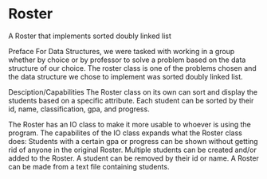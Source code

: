 # Roster
A Roster that implements sorted doubly linked list


Preface
For Data Structures, we were tasked with working in a group whether by choice or by professor
to solve a problem based on the data structure of our choice. The roster class is one of the
problems chosen and the data structure we chose to implement was sorted doubly linked list.

Desciption/Capabilities
The Roster class on its own can sort and display the students based on a specific attribute.
Each student can be sorted by their id, name, classification, gpa, and progress.

The Roster has an IO class to make it more usable to whoever is using the program.
The capabilites of the IO class expands what the Roster class does:
Students with a certain gpa or progress can be shown without getting rid of anyone in the original Roster.
Multiple students can be created and/or added to the Roster.
A student can be removed by their id or name.
A Roster can be made from a text file containing students.
